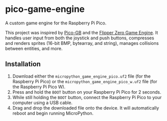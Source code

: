 # pico-game-engine
A custom game engine for the Raspberry Pi Pico.

This project was inspired by [Pico-GB](https://github.com/YouMakeTech/Pico-GB) and the [Flipper Zero Game Engine](https://github.com/flipperdevices/flipperzero-game-engine). It handles user input from both the joystick and push buttons, compresses and renders sprites (16-bit BMP, bytearray, and string), manages collisions between entities, and more.

## Installation
1. Download either the `micropython_game_engine_pico.uf2` file (for the Raspberry Pi Pico) or the `micropython_game_engine_pico_w.uf2` file (for the Raspberry Pi Pico W).
2. Press and hold the `BOOT` button on your Raspberry Pi Pico for 2 seconds.
3. While still holding the `BOOT` button, connect the Raspberry Pi Pico to your computer using a USB cable.
4. Drag and drop the downloaded file onto the device. It will automatically reboot and begin running MicroPython.